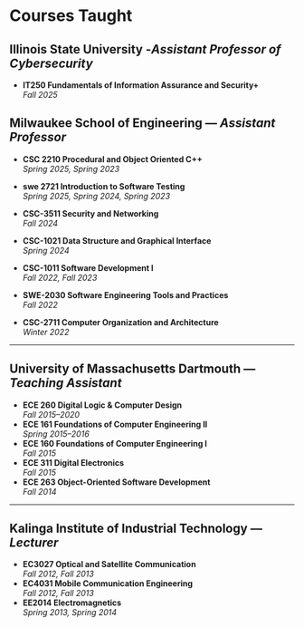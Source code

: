 # Courses Taught

## Illinois State University -*Assistant Professor of Cybersecurity*

- **IT250 Fundamentals of Information Assurance and Security+**\
*Fall 2025*

## Milwaukee School of Engineering — *Assistant Professor*

- **CSC 2210 Procedural and Object Oriented C++**\
*Spring 2025, Spring 2023*

- **swe 2721 Introduction to Software Testing** \
*Spring 2025, Spring 2024, Spring 2023*
- **CSC-3511 Security and Networking**  
  *Fall 2024*
- **CSC-1021 Data Structure and Graphical Interface**  
  *Spring 2024*
- **CSC-1011 Software Development I**  
  *Fall 2022, Fall 2023*
- **SWE-2030 Software Engineering Tools and Practices**  
  *Fall 2022*
- **CSC-2711 Computer Organization and Architecture**  
  *Winter 2022*
---

## University of Massachusetts Dartmouth — *Teaching Assistant*
- **ECE 260 Digital Logic & Computer Design**  
  *Fall 2015–2020*
- **ECE 161 Foundations of Computer Engineering II**  
  *Spring 2015–2016*
- **ECE 160 Foundations of Computer Engineering I**  
  *Fall 2015*
- **ECE 311 Digital Electronics**  
  *Fall 2015*
- **ECE 263 Object-Oriented Software Development**  
  *Fall 2014*

---

## Kalinga Institute of Industrial Technology — *Lecturer*
- **EC3027 Optical and Satellite Communication**  
  *Fall 2012, Fall 2013*
- **EC4031 Mobile Communication Engineering**  
  *Fall 2012, Fall 2013*
- **EE2014 Electromagnetics**  
  *Spring 2013, Spring 2014*
